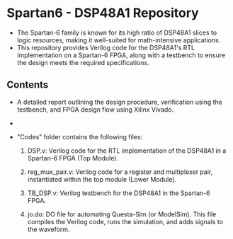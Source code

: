 # Spartan6 - DSP48A1 Repository
* The Spartan-6 family is known for its high ratio of DSP48A1 slices to logic resources, making it well-suited for math-intensive applications.
* This repository provides Verilog code for the DSP48A1's RTL implementation on a Spartan-6 FPGA, along with a testbench to ensure the design meets the required specifications.

## Contents
* A detailed report outlining the design procedure, verification using the testbench, and FPGA design flow using Xilinx Vivado.
* 
* "Codes" folder contains the following files:

   1. DSP.v: Verilog code for the RTL implementation of the DSP48A1 in a Spartan-6 FPGA (Top Module).
   
   2. reg_mux_pair.v: Verilog code for a register and multiplexer pair, instantiated within the top module (Lower Module).
   
   3. TB_DSP.v: Verilog testbench for the DSP48A1 in the Spartan-6 FPGA.

   4. jo.do: DO file for automating Questa-Sim (or ModelSim). This file compiles the Verilog code, runs the simulation, and adds signals to the waveform.
